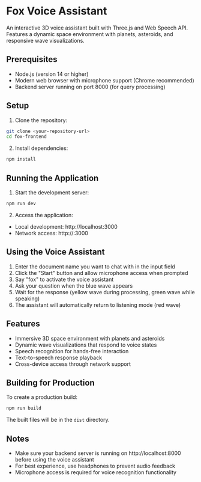 # Fox Voice Assistant

An interactive 3D voice assistant built with Three.js and Web Speech API. Features a dynamic space environment with planets, asteroids, and responsive wave visualizations.

## Prerequisites

- Node.js (version 14 or higher)
- Modern web browser with microphone support (Chrome recommended)
- Backend server running on port 8000 (for query processing)

## Setup

1. Clone the repository:
```bash
git clone <your-repository-url>
cd fox-frontend
```

2. Install dependencies:
```bash
npm install
```

## Running the Application

1. Start the development server:
```bash
npm run dev
```

2. Access the application:
- Local development: http://localhost:3000
- Network access: http://<your-ip-address>:3000

## Using the Voice Assistant

1. Enter the document name you want to chat with in the input field
2. Click the "Start" button and allow microphone access when prompted
3. Say "fox" to activate the voice assistant
4. Ask your question when the blue wave appears
5. Wait for the response (yellow wave during processing, green wave while speaking)
6. The assistant will automatically return to listening mode (red wave)

## Features

- Immersive 3D space environment with planets and asteroids
- Dynamic wave visualizations that respond to voice states
- Speech recognition for hands-free interaction
- Text-to-speech response playback
- Cross-device access through network support

## Building for Production

To create a production build:

```bash
npm run build
```

The built files will be in the `dist` directory.

## Notes

- Make sure your backend server is running on http://localhost:8000 before using the voice assistant
- For best experience, use headphones to prevent audio feedback
- Microphone access is required for voice recognition functionality